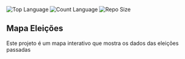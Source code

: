 ![Top Language](https://img.shields.io/github/languages/top/hmscosta/mapa_Eleicoes?style=plastic)
![Count Language](https://img.shields.io/github/languages/count/hmscosta/mapa_Eleicoes?style=plastic)
![Repo Size](https://img.shields.io/github/repo-size/hmscosta/mapa_Eleicoes?style=plastic)


## Mapa Eleições
Este projeto é um mapa interativo que mostra os dados das eleições passadas

